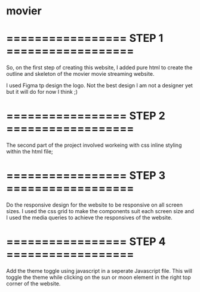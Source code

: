 # movier



# ================= STEP 1 ==================
So, on the first step of creating this website, I added pure html to create the outline and skeleton of the movier movie streaming website.

I used Figma tp design the logo. Not the best design I am not a designer yet but it will do for now I think ;)



# ================= STEP 2 ==================
The second part of the project involved workeing with css inline styling within the html file;



# ================= STEP 3 ==================
Do the responsive design for the website to be responsive on all screen sizes.
I used the css grid to make the components suit each screen size and I used the media queries to achieve the responsives of the website.


# ================= STEP 4 ==================
Add the theme toggle using javascript in a seperate Javascript file.
This will toggle the theme while clicking on the sun or moon element in the right top corner of the website.

